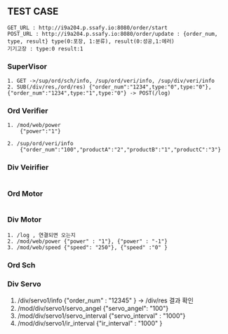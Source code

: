 ## TEST CASE
```
GET_URL : http://i9a204.p.ssafy.io:8080/order/start
POST_URL : http://i9a204.p.ssafy.io:8080/order/update : {order_num, type, result} type(0:포장, 1:분류), result(0:성공,1:에러)
기기고장 : type:0 result:1
```

### SuperVisor 
```
1. GET ->/sup/ord/sch/info, /sup/ord/veri/info, /sup/div/veri/info
2. SUB(/div/res,/ord/res) {"order_num":"1234",type:"0",type:"0"},{"order_num":"1234",type:"1",type:"0"} -> POST(/log)
```

### Ord Verifier
```
1. /mod/web/power
    {"power":"1"}

2. /sup/ord/veri/info
    {"order_num":"100","productA":"2","productB":"1","productC":"3"}

```

### Div Veirifier
```

```

### Ord Motor
```

```

### Div Motor
```
1. /log , 연결되면 오는지
2. /mod/web/power {"power" : "1"}, {"power" : "-1"}
3. /mod/web/speed {"speed": "250"}, {"speed" :"0" }

```
### Ord Sch

### Div Servo
1. /div/servo1/info {"order_num" : "12345" } -> /div/res 결과 확인
2. /mod/div/servo1/servo_angel {"servo_angel": "100"}
3. /mod/div/servo1/servo_interval {"servo_interval" : "1000"}
4. /mod/div/servo1/ir_interval {"ir_interval" : "1000" }






